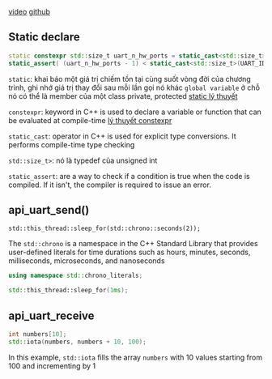 [video](https://www.youtube.com/watch?v=BYxR2EZZvhc&list=PLowIV8ZSSsAXRAsxyKArbY4EEqvUnYNtn&index=2)
[github](https://github.dev/howroyd/embedded_cpp20)

## Static declare
```cpp
static constexpr std::size_t uart_n_hw_ports = static_cast<std::size_t>(UART_ID::UART_INVALID)+1;
static_assert( (uart_n_hw_ports - 1) < static_cast<std::size_t>(UART_ID::UART_INVALID) );
```

`static`: khai báo một giá trị chiếm tồn tại cùng suốt vòng đời của chương trình, ghi nhớ giá trị thay đổi sau mỗi lần gọi
nó khác `global variable` ở chỗ nó có thể là member của một class private, protected
[static lý thuyết](https://techacademy.edu.vn/static-trong-c/)

`constexpr`: keyword in C++ is used to declare a variable or function that can be evaluated at compile-time
[lý thuyết constexpr](https://codecungnhau.com/hieu-ve-constexpr-trong-c/)

`static_cast`: operator in C++ is used for explicit type conversions. It performs compile-time type checking

`std::size_t>`: nó là typedef của unsigned int

`static_assert`: are a way to check if a condition is true when the code is compiled. If it isn't, the compiler is required to issue an error.

## api_uart_send()
```
std::this_thread::sleep_for(std::chrono::seconds(2));
```
The `std::chrono` is a namespace in the C++ Standard Library that provides user-defined literals for time durations such as hours, minutes, seconds, milliseconds, microseconds, and nanoseconds

```cpp
using namespace std::chrono_literals;

std::this_thread::sleep_for(1ms);
```




## api_uart_receive

```cpp
int numbers[10]; 
std::iota(numbers, numbers + 10, 100);
```

In this example, `std::iota` fills the array `numbers` with 10 values starting from 100 and incrementing by 1